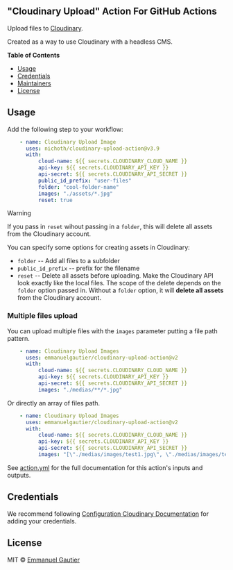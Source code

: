 ## "Cloudinary Upload" Action For GitHub Actions

Upload files to [Cloudinary](https://cloudinary.com/).

Created as a way to use Cloudinary with a headless CMS.

**Table of Contents**

<!-- toc -->

- [Usage](#usage)
- [Credentials](#credentials)
- [Maintainers](#maintainers)
- [License](#license)

<!-- tocstop -->

## Usage

Add the following step to your workflow:

```yaml
    - name: Cloudinary Upload Image
      uses: nichoth/cloudinary-upload-action@v3.9
      with:
          cloud-name: ${{ secrets.CLOUDINARY_CLOUD_NAME }}
          api-key: ${{ secrets.CLOUDINARY_API_KEY }}
          api-secret: ${{ secrets.CLOUDINARY_API_SECRET }}
          public_id_prefix: "user-files"
          folder: "cool-folder-name"
          images: "./assets/*.jpg"
          reset: true
```

> [!WARNING]  
> If you pass in `reset` wihout passing in a `folder`, this will delete
> all assets from the Cloudinary account.

You can specify some options for creating assets in Cloudinary:

* `folder` -- Add all files to a subfolder
* `public_id_prefix` -- prefix for the filename
* `reset` -- Delete all assets before uploading. Make the Cloudinary API look
  exactly like the local files. The scope of the delete depends on the `folder`
  option passed in. Without a `folder` option, it will **delete all assets**
  from the Cloudinary account.
 

### Multiple files upload

You can upload multiple files with the `images` parameter putting a file path pattern.

```yaml
    - name: Cloudinary Upload Images
      uses: emmanuelgautier/cloudinary-upload-action@v2
      with:
          cloud-name: ${{ secrets.CLOUDINARY_CLOUD_NAME }}
          api-key: ${{ secrets.CLOUDINARY_API_KEY }}
          api-secret: ${{ secrets.CLOUDINARY_API_SECRET }}
          images: "./medias/**/*.jpg"
```

Or directly an array of files path.

```yaml
    - name: Cloudinary Upload Images
      uses: emmanuelgautier/cloudinary-upload-action@v2
      with:
          cloud-name: ${{ secrets.CLOUDINARY_CLOUD_NAME }}
          api-key: ${{ secrets.CLOUDINARY_API_KEY }}
          api-secret: ${{ secrets.CLOUDINARY_API_SECRET }}
          images: "[\"./medias/images/test1.jpg\", \"./medias/images/test2.jpg\"]"
```

See [action.yml](action.yml) for the full documentation for this action's inputs and outputs.

## Credentials

We recommend following [Configuration Cloudinary Documentation](https://cloudinary.com/documentation/node_integration#configuration) for adding your credentials.

## License

MIT © [Emmanuel Gautier](https://www.emmanuelgautier.com)

